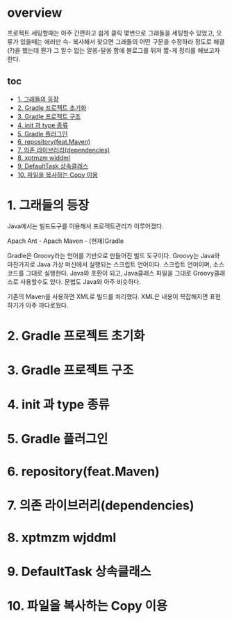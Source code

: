 # overview
프로젝트 세팅할때는 아주 간편하고 쉽게 클릭 몇번으로 그래들을 세팅할수 있었고, 
오류가 있을때는 에러만 슥- 복사해서 찾으면 그래들의 어떤 구문을 수정하라 정도로 해결(?)을 했는데
뭔가 그 알수 없는 알쏭-달쏭 함에 블로그를 뒤져 짧-게 정리를 해보고자 한다.

## toc 
- [1. 그래들의 등장](#1--------)
- [2. Gradle 프로젝트 초기화](#2-gradle---------)
- [3. Gradle 프로젝트 구조](#3-gradle--------)
- [4. init 과 type 종류](#4-init---type---)
- [5. Gradle 플러그인](#5-gradle-----)
- [6. repository(feat.Maven)](#6-repository-featmaven-)
- [7. 의존 라이브러리(dependencies)](#7----------dependencies-)
- [8. xptmzm wjddml](#8-xptmzm-wjddml)
- [9. DefaultTask 상속클래스](#9-defaulttask------)
- [10. 파일을 복사하는 Copy 이용](#10----------copy---)
  
# 1. 그래들의 등장
Java에서는 빌드도구를 이용해서 프로젝트관리가 이루어졌다.

Apach Ant - Apach Maven - (현재)Gradle

Gradle은 Groovy라는 언어를 기반으로 만들어진 빌드 도구이다.
Groovy는 Java와 마찬가지로 Java 가상 머신에서 실행되는 스크립트 언어이다.
  스크립트 언어이며, 소스코드를 그대로 실행한다.
  Java와 호환이 되고, Java클래스 파일을 그대로 Groovy클래스로 사용할수도 있다.
  문법도 Java와 아주 비슷하다.

기존의 Maven을 사용하면 XML로 빌드를 처리했다. XML은 내용이 복잡해지면 표현하기가 아주 까다로웠다.

# 2. Gradle 프로젝트 초기화
# 3. Gradle 프로젝트 구조
# 4. init 과 type 종류
# 5. Gradle 플러그인
# 6. repository(feat.Maven)
# 7. 의존 라이브러리(dependencies)
# 8. xptmzm wjddml
# 9. DefaultTask 상속클래스
# 10. 파일을 복사하는 Copy 이용
